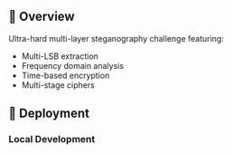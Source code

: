 ## 🎯 Overview

Ultra-hard multi-layer steganography challenge featuring:

- Multi-LSB extraction
- Frequency domain analysis
- Time-based encryption
- Multi-stage ciphers

## 🚀 Deployment

### Local Development
